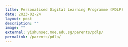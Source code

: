 ```yaml
---
title: Personalised Digital Learning Programme (PDLP)
date: 2023-02-24
layout: post
description: ""
image: ""
external: yishunsec.moe.edu.sg/parents/pdlp/
permalink: /parents/pdlp/
---
```


